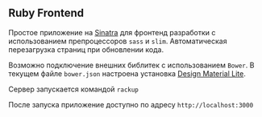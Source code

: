 ## Ruby Frontend

Простое приложение на [Sinatra](http://www.sinatrarb.com/) для фронтенд разработки с использованием препроцессоров `sass` и `slim`. Автоматическая перезагрузка страниц при обновлении кода.

Возможно подключение внешних библитек с использованием `Bower`. В текущем файле `bower.json` настроена установка [Design Material Lite](https://www.getmdl.io/).

Сервер запускается командой `rackup`

После запуска приложение доступно по адресу `http://localhost:3000`

